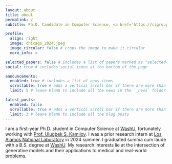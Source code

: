 ```yaml
---
layout: about
title: about
permalink: /
subtitle: Ph.D. Candidate in Computer Science, <a href='https://cigroup.wustl.edu/'>WashU</a>.

profile:
  align: right
  image: chicago_2024.jpeg
  image_circular: false # crops the image to make it circular
  more_info: >

selected_papers: false # includes a list of papers marked as "selected={true}"
social: true # includes social icons at the bottom of the page

announcements:
  enabled: true # includes a list of news items
  scrollable: true # adds a vertical scroll bar if there are more than 3 news items
  limit: 5 # leave blank to include all the news in the `_news` folder

latest_posts:
  enabled: false
  scrollable: true # adds a vertical scroll bar if there are more than 3 new posts items
  limit: 3 # leave blank to include all the blog posts
---
```


I am a first-year Ph.D. student in Computer Science at [WashU](https://cigroup.wustl.edu/), fortunately working with [Prof. Ulugbek S. Kamilov](https://ukmlv.github.io/). I was a prior research intern at [Los Alamos National Laboratory](https://www.lanl.gov/) in 2024 summer. I graduated summa cum laude with a B.S. degree at [WashU](https://cigroup.wustl.edu/). My research interests lie at the intersection of generative models and their applications to medical and real-world problems.
